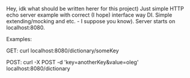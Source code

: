 Hey, idk what should be written herer for this project)
Just simple HTTP echo server example with correct (I hope) interface way DI. Simple extending/mocking and etc. - I suppose you know).
Server starts on localhost:8080.

Examples:

GET: curl localhost:8080/dictionary/someKey

POST:  curl -X POST -d 'key=anotherKey&value=oleg' localhost:8080/dictionary
